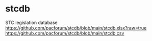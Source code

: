 # stcdb
STC legislation database
https://github.com/pacforum/stcdb/blob/main/stcdb.xlsx?raw=true
https://github.com/pacforum/stcdb/blob/main/stcdb.csv
